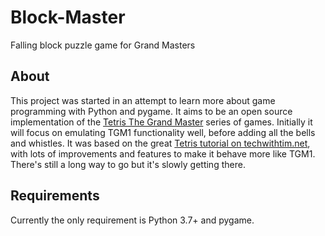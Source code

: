 # Block-Master
Falling block puzzle game for Grand Masters

## About
This project was started in an attempt to learn more about game programming with Python and pygame.
It aims to be an open source implementation of the [Tetris The Grand Master][tgmwiki] series of games.
Initially it will focus on emulating TGM1 functionality well, before adding all the bells and whistles.
It was based on the great [Tetris tutorial on techwithtim.net][tutorial], with lots of improvements and features to make it behave more like TGM1.
There's still a long way to go but it's slowly getting there.

[tgmwiki]: https://en.wikipedia.org/wiki/Tetris:_The_Grand_Master
[tutorial]: https://techwithtim.net/tutorials/game-development-with-python/tetris-pygame/tutorial-1/

## Requirements
Currently the only requirement is Python 3.7+ and pygame.
